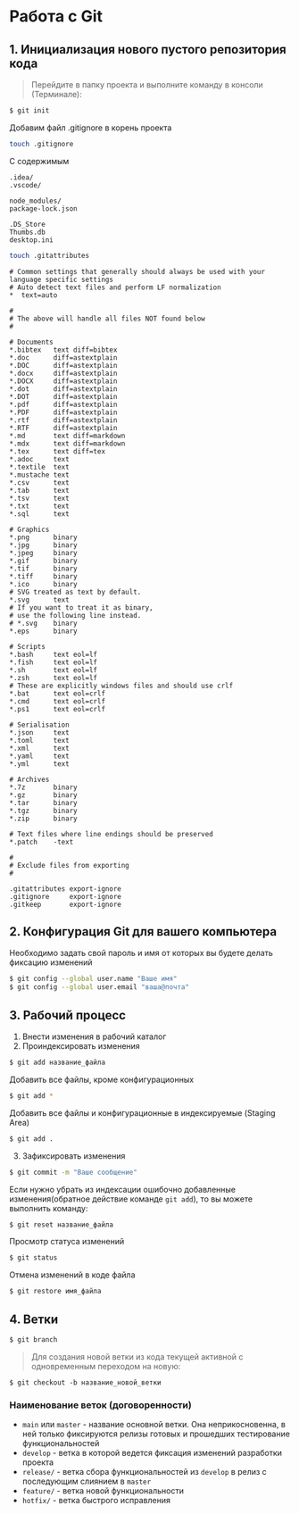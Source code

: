 # Работа с Git

## 1. Инициализация нового пустого репозитория кода
> Перейдите в папку проекта и выполните команду в консоли (Терминале):
> 
```bash
$ git init
```
Добавим файл .gitignore в корень проекта
```bash
touch .gitignore
```
С содержимым
```.gitignore
.idea/
.vscode/

node_modules/
package-lock.json

.DS_Store
Thumbs.db
desktop.ini
```
```bash
touch .gitattributes
```
```.gitattributes
# Common settings that generally should always be used with your language specific settings
# Auto detect text files and perform LF normalization
*  text=auto

#
# The above will handle all files NOT found below
#

# Documents
*.bibtex   text diff=bibtex
*.doc      diff=astextplain
*.DOC      diff=astextplain
*.docx     diff=astextplain
*.DOCX     diff=astextplain
*.dot      diff=astextplain
*.DOT      diff=astextplain
*.pdf      diff=astextplain
*.PDF      diff=astextplain
*.rtf      diff=astextplain
*.RTF      diff=astextplain
*.md       text diff=markdown
*.mdx      text diff=markdown
*.tex      text diff=tex
*.adoc     text
*.textile  text
*.mustache text
*.csv      text
*.tab      text
*.tsv      text
*.txt      text
*.sql      text

# Graphics
*.png      binary
*.jpg      binary
*.jpeg     binary
*.gif      binary
*.tif      binary
*.tiff     binary
*.ico      binary
# SVG treated as text by default.
*.svg      text
# If you want to treat it as binary,
# use the following line instead.
# *.svg    binary
*.eps      binary

# Scripts
*.bash     text eol=lf
*.fish     text eol=lf
*.sh       text eol=lf
*.zsh      text eol=lf
# These are explicitly windows files and should use crlf
*.bat      text eol=crlf
*.cmd      text eol=crlf
*.ps1      text eol=crlf

# Serialisation
*.json     text
*.toml     text
*.xml      text
*.yaml     text
*.yml      text

# Archives
*.7z       binary
*.gz       binary
*.tar      binary
*.tgz      binary
*.zip      binary

# Text files where line endings should be preserved
*.patch    -text

#
# Exclude files from exporting
#

.gitattributes export-ignore
.gitignore     export-ignore
.gitkeep       export-ignore
```

## 2. Конфигурация Git для вашего компьютера
Необходимо задать свой пароль и имя от которых вы будете делать фиксацию изменений
```bash
$ git config --global user.name "Ваше имя"
$ git config --global user.email "ваша@почта"
```

## 3. Рабочий процесс
1) Внести изменения в рабочий каталог
2) Проиндексировать изменения
```bash
$ git add название_файла
```
Добавить все файлы, кроме конфигурационных
```bash
$ git add *
```
Добавить все файлы и конфигурационные в индексируемые (Staging Area)
```bash
$ git add .
```
3) Зафиксировать изменения
```bash
$ git commit -m "Ваше сообщение"
```

Если нужно убрать из индексации ошибочно добавленные изменения(обратное действие команде `git add`), то вы можете выполнить команду:
```bash
$ git reset название_файла
```

Просмотр статуса изменений 
```bash
$ git status
```
Отмена изменений в коде файла
```bash
$ git restore имя_файла
```

## 4. Ветки
```bash
$ git branch
```
> Для создания новой ветки из кода текущей активной с одновременным переходом на новую:
```git
$ git checkout -b название_новой_ветки
```

### Наименование веток (договоренности)
* `main` или  `master` - название основной ветки. Она неприкосновенна, в ней только фиксируются релизы готовых и прошедших тестирование функциональностей
* `develop` - ветка в которой ведется фиксация изменений разработки проекта
* `release/` - ветка сбора функциональностей из `develop` в релиз с последующим слиянием в `master` 
* `feature/` - ветка новой функциональности
* `hotfix/` - ветка быстрого исправления